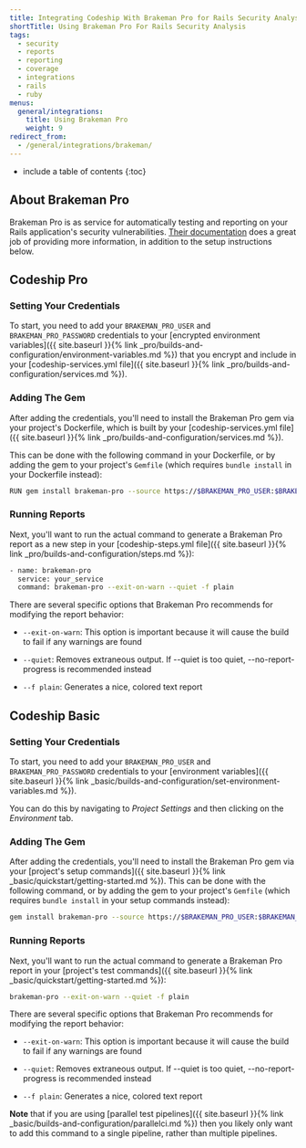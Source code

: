 ```yaml
---
title: Integrating Codeship With Brakeman Pro for Rails Security Analysis
shortTitle: Using Brakeman Pro For Rails Security Analysis
tags:
  - security
  - reports
  - reporting
  - coverage
  - integrations
  - rails
  - ruby
menus:
  general/integrations:
    title: Using Brakeman Pro
    weight: 9
redirect_from:
  - /general/integrations/brakeman/
---
```


* include a table of contents
{:toc}

## About Brakeman Pro

Brakeman Pro is as service for automatically testing and reporting on your Rails application's security vulnerabilities. [Their documentation](https://brakemanpro.com/docs) does a great job of providing more information, in addition to the setup instructions below.

## Codeship Pro

### Setting Your Credentials

To start, you need to add your `BRAKEMAN_PRO_USER` and `BRAKEMAN_PRO_PASSWORD` credentials to your [encrypted environment variables]({{ site.baseurl }}{% link _pro/builds-and-configuration/environment-variables.md %}) that you encrypt and include in your [codeship-services.yml file]({{ site.baseurl }}{% link _pro/builds-and-configuration/services.md %}).

### Adding The Gem

After adding the credentials, you'll need to install the Brakeman Pro gem via your project's Dockerfile, which is built by your [codeship-services.yml file]({{ site.baseurl }}{% link _pro/builds-and-configuration/services.md %}).

This can be done with the following command in your Dockerfile, or by adding the gem to your project's `Gemfile` (which requires `bundle install` in your Dockerfile instead):

```bash
RUN gem install brakeman-pro --source https://$BRAKEMAN_PRO_USER:$BRAKEMAN_PRO_PASSWORD@brakemanpro.com/gems/
```

### Running Reports

Next, you'll want to run the actual command to generate a Brakeman Pro report as a new step in your [codeship-steps.yml file]({{ site.baseurl }}{% link _pro/builds-and-configuration/steps.md %}):

```bash
- name: brakeman-pro
  service: your_service
  command: brakeman-pro --exit-on-warn --quiet -f plain
```

There are several specific options that Brakeman Pro recommends for modifying the report behavior:

- `--exit-on-warn`: This option is important because it will cause the build to fail if any warnings are found

- `--quiet`: Removes extraneous output. If --quiet is too quiet, --no-report-progress is recommended instead

- `--f plain`: Generates a nice, colored text report

## Codeship Basic

### Setting Your Credentials

To start, you need to add your `BRAKEMAN_PRO_USER` and `BRAKEMAN_PRO_PASSWORD` credentials to your [environment variables]({{ site.baseurl }}{% link _basic/builds-and-configuration/set-environment-variables.md %}).

You can do this by navigating to _Project Settings_ and then clicking on the _Environment_ tab.

### Adding The Gem

After adding the credentials, you'll need to install the Brakeman Pro gem via your [project's setup commands]({{ site.baseurl }}{% link _basic/quickstart/getting-started.md %}). This can be done with the following command, or by adding the gem to your project's `Gemfile` (which requires `bundle install` in your setup commands instead):

```bash
gem install brakeman-pro --source https://$BRAKEMAN_PRO_USER:$BRAKEMAN_PRO_PASSWORD@brakemanpro.com/gems/
```

### Running Reports

Next, you'll want to run the actual command to generate a Brakeman Pro report in your [project's test commands]({{ site.baseurl }}{% link _basic/quickstart/getting-started.md %}):

```bash
brakeman-pro --exit-on-warn --quiet -f plain
```

There are several specific options that Brakeman Pro recommends for modifying the report behavior:

- `--exit-on-warn`: This option is important because it will cause the build to fail if any warnings are found

- `--quiet`: Removes extraneous output. If --quiet is too quiet, --no-report-progress is recommended instead

- `--f plain`: Generates a nice, colored text report

**Note** that if you are using [parallel test pipelines]({{ site.baseurl }}{% link _basic/builds-and-configuration/parallelci.md %}) then you likely only want to add this command to a single pipeline, rather than multiple pipelines.
